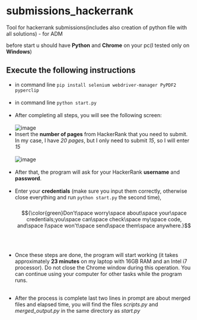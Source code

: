# submissions_hackerrank
Tool for hackerrank submissions(includes also creation of python file with all solutions) - for ADM

before start u should have **Python** and **Chrome** on your pc(I tested only on **Windows**)
## Execute the following instructions<br/> 

- in command line ```pip install selenium webdriver-manager PyPDF2 pyperclip```<br/><br/>
- in command line ```python start.py```<br/><br/>
- After completing all steps, you will see the following screen:<br/><br/>
![image](https://github.com/user-attachments/assets/d7aec1bc-1830-4900-ab15-6a147983175b)
- Insert the **number of pages** from HackerRank that you need to submit. In my case, I have _20 pages_, but I only need to submit _15_, so I will enter _15_<br/><br/>
![image](https://github.com/user-attachments/assets/c8b7033d-4dea-4f41-ab62-aa508e0b7647)
<br/><br/>
- After that, the program will ask for your HackerRank **username** and **password**. <br/><br/>
- Enter your **credentials** (make sure you input them correctly, otherwise close everything and run  ```python start.py``` the second time),<br/><br/>
$${\color{green}Don’t\space worry\space about\space your\space credentials;you\space can\space check\space my\space code, and\space I\space won't\space send\space them\space anywhere.}$$

<br/></br>
- Once these steps are done, the program will start working (it takes approximately **23 minutes** on my laptop with 16GB RAM and an Intel i7 processor). Do not close the Chrome window during this operation. You can continue using your computer for other tasks while the program runs.</br></br>

- After the process is complete last two lines in prompt are about merged files and elapsed time, you will find the files _scripts.py_ and _merged_output.py_ in the same directory as _start.py_

